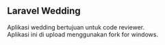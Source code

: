 ## Laravel Wedding

<p>
Aplikasi wedding bertujuan untuk code reviewer.
<br/>
Aplikasi ini di upload menggunakan fork for windows.
</p>
